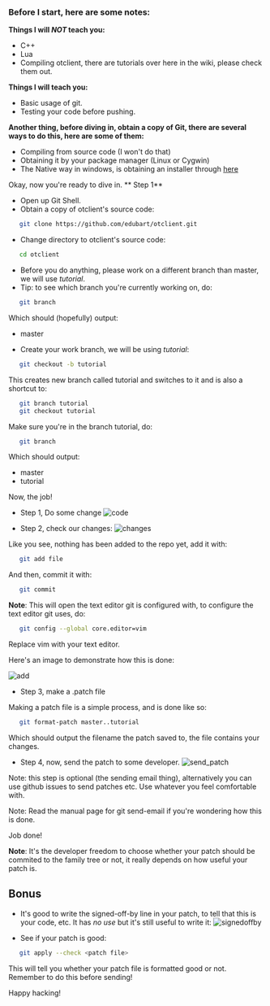 ### Before I start, here are some notes:

**Things I will *NOT* teach you:**
* C++
* Lua
* Compiling otclient, there are tutorials over here in the wiki, please check them out.

**Things I will teach you:**
* Basic usage of git.
* Testing your code before pushing.

**Another thing, before diving in, obtain a copy of Git, there are several ways to do this, here are some of them:**
* Compiling from source code (I won't do that)
* Obtaining it by your package manager (Linux or Cygwin)
* The Native way in windows, is obtaining an installer through [here](http://git-scm.com/download/win)

Okay, now you're ready to dive in.
** Step 1**
* Open up Git Shell.
* Obtain a copy of otclient's source code:
```sh
   git clone https://github.com/edubart/otclient.git
```
* Change directory to otclient's source code:
```sh
   cd otclient
```
* Before you do anything, please work on a different branch than master, we will use _tutorial_.
* Tip: to see which branch you're currently working on, do:
```sh
   git branch
```
  Which should (hopefully) output:
  *  master

* Create your work branch, we will be using _tutorial_:
```sh
   git checkout -b tutorial
```
This creates new branch called tutorial and switches to it and is also a shortcut to:
```sh
   git branch tutorial
   git checkout tutorial
```
Make sure you're in the branch tutorial, do:
```sh
   git branch
```
Which should output:
   * master
   * tutorial

Now, the job!
* Step 1, Do some change
![code](http://i.imgur.com/d7q4K.png)

* Step 2, check our changes:
![changes](http://i.imgur.com/N44kp.png)

Like you see, nothing has been added to the repo yet, add it with:
```sh
   git add file
```
And then, commit it with:
```sh
   git commit
```
**Note**: This will open the text editor git is configured with,  to configure the text editor git uses, do:
```sh
   git config --global core.editor=vim
```
Replace vim with your text editor.

Here's an image  to demonstrate how this is done:

![add](http://i.imgur.com/WZnuR.png)

* Step 3, make a .patch file

Making a patch file is a simple process, and is done like so:
```sh
   git format-patch master..tutorial
```
Which should output the filename the patch saved to, the file contains your changes.

* Step 4, now, send the patch to some developer.
![send_patch](http://i.imgur.com/KIttX.png)

Note: this step is optional (the sending email thing), alternatively you can use github issues to send patches etc. Use whatever you feel comfortable with.

Note: Read the manual page for git send-email if you're wondering how this is done.

Job done!

**Note**: It's the developer freedom to choose whether your patch should be commited to the family tree or not, it really depends on how useful your patch is.

## Bonus
* It's good to write the signed-off-by line in your patch, to tell that this is your code, etc.  It has _no use_ but it's still useful to write it:
![signedoffby](http://i.imgur.com/Kpfgh.png)

* See if your patch is good:
```sh
   git apply --check <patch file>
```
  This will tell you whether your patch file is formatted good or not. Remember to do this before sending!

Happy hacking!